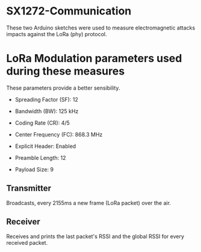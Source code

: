 # SX1272-Communication

These two Arduino sketches were used to measure electromagnetic attacks impacts against the LoRa (phy) protocol.

# LoRa Modulation parameters used during these measures

These parameters provide a better sensibility.

* Spreading Factor (SF): 12

* Bandwidth (BW): 125 kHz

* Coding Rate (CR): 4/5

* Center Frequency (FC): 868.3 MHz

* Explicit Header: Enabled

* Preamble Length: 12

* Payload Size: 9


## Transmitter 

Broadcasts, every 2155ms a new frame (LoRa packet) over the air.


## Receiver 

Receives and prints the last packet's RSSI and the global RSSI for every received packet.




